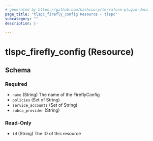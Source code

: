 ```yaml
---
# generated by https://github.com/hashicorp/terraform-plugin-docs
page_title: "tlspc_firefly_config Resource - tlspc"
subcategory: ""
description: |-
  
---
```


# tlspc_firefly_config (Resource)





<!-- schema generated by tfplugindocs -->
## Schema

### Required

- `name` (String) The name of the FireflyConfig
- `policies` (Set of String)
- `service_accounts` (Set of String)
- `subca_provider` (String)

### Read-Only

- `id` (String) The ID of this resource
